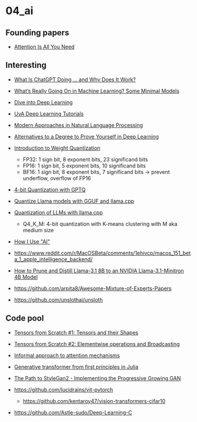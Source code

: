 # 04_ai

## Founding papers

- [Attention Is All You Need](https://arxiv.org/abs/1706.03762)

## Interesting

- [What Is ChatGPT Doing … and Why Does It Work?](https://writings.stephenwolfram.com/2023/02/what-is-chatgpt-doing-and-why-does-it-work/)
- [What’s Really Going On in Machine Learning? Some Minimal Models](https://confluence.zalopay.vn/pages/viewpage.action?spaceKey=PD&title=%5Bekyc+x+TrueID%5D+ekyc+decision)

- [Dive into Deep Learning](https://d2l.ai/index.html)
- [UvA Deep Learning Tutorials](https://uvadlc-notebooks.readthedocs.io/en/latest/)
- [Modern Approaches in Natural Language Processing](https://slds-lmu.github.io/seminar_nlp_ss20/)
- [Alternatives to a Degree to Prove Yourself in Deep Learning](https://www.fast.ai/posts/2017-04-06-alternatives.html)

- [Introduction to Weight Quantization](https://towardsdatascience.com/introduction-to-weight-quantization-2494701b9c0c)
  - FP32: 1 sign bit, 8 exponent bits, 23 significand bits
  - FP16: 1 sign bit, 5 exponent bits, 10 significand bits
  - BF16: 1 sign bit, 8 exponent bits, 7 significand bits -> prevent underflow,
    overflow of FP16
- [4-bit Quantization with GPTQ](https://towardsdatascience.com/4-bit-quantization-with-gptq-36b0f4f02c34)
- [Quantize Llama models with GGUF and llama.cpp](https://towardsdatascience.com/quantize-llama-models-with-ggml-and-llama-cpp-3612dfbcc172)
- [Quantization of LLMs with llama.cpp](https://medium.com/@ingridwickstevens/quantization-of-llms-with-llama-cpp-9bbf59deda35)
  - Q4_K_M: 4-bit quantization with K-means clustering with M aka medium size

- [How I Use "AI"](https://nicholas.carlini.com/writing/2024/how-i-use-ai.html)
- https://www.reddit.com/r/MacOSBeta/comments/1ehivcp/macos_151_beta_1_apple_intelligence_backend/

- [How to Prune and Distill Llama-3.1 8B to an NVIDIA Llama-3.1-Minitron 4B Model](https://developer.nvidia.com/blog/how-to-prune-and-distill-llama-3-1-8b-to-an-nvidia-llama-3-1-minitron-4b-model/)
- https://github.com/arpita8/Awesome-Mixture-of-Experts-Papers
- https://github.com/unslothai/unsloth

## Code pool

- [Tensors from Scratch #1: Tensors and their Shapes](https://maharshi.bearblog.dev/tensors-from-scratch-part-1/)
- [Tensors from Scratch #2: Elementwise operations and Broadcasting](https://maharshi.bearblog.dev/tensors-from-scratch-part-2/)
- [Informal approach to attention mechanisms](https://maharshi.bearblog.dev/informal-approach-to-attention-in-transformers/)
- [Generative transformer from first principles in Julia](https://liorsinai.github.io/machine-learning/2024/03/23/transformers-gpt.html)
- [The Path to StyleGan2 - Implementing the Progressive Growing GAN](https://ym2132.github.io/Progressive_GAN)

- https://github.com/lucidrains/vit-pytorch
  - https://github.com/kentaroy47/vision-transformers-cifar10
- https://github.com/Astle-sudo/Deep-Learning-C
